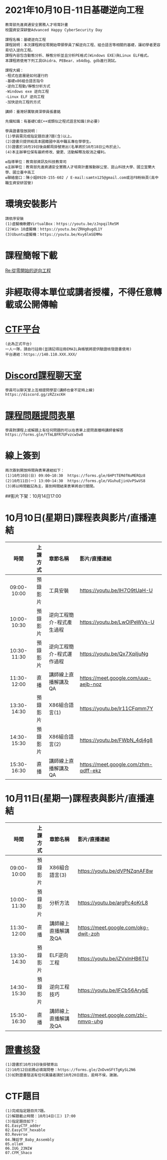 
# 2021年10月10日-11日基礎逆向工程

```
教育部先進資通安全實務人才培育計畫
校園資安深耕營Advanced Happy CyberSecurity Day

課程名稱：基礎逆向工程
課程說明：本次課程將從零開始帶領學員了解逆向工程、組合語言等相關的基礎，讓初學者更容易切入逆向工程。
課程內容包含動態分析、靜態分析並且分析PE格式(Windows EXE)與Linux ELF格式。
本課程將使用下列工具Ghidra、PEBear、x64dbg、gdb進行測試。

課程大綱：
-程式在底層是如何運行的
-基礎x86組合語言指令
-逆向工程動/靜態分析方式
-Windows exe 逆向工程
-Linux ELF 逆向工程
-加快逆向工程的方式

講師：臺灣好厲駭資深學員張書銘

先備知識：有基礎C或C++或類似之程式語言知識(非必要)

學員證書發放說明：
(1)學員需完成指定題目達7題(含)以上。 
(2)證書只提供給具本國籍國中高中職五專在學學生。  
(3)證書於10月19日後由郵局掛號寄出(名單將於10月18日公布於此)。  
(4)本主辦單位保有最終修改、變更、活動解釋及取消之權利。     

✪指導單位：教育部資訊及科技教育司
✪主辦單位：教育部先進資通安全實務人才培育計畫推動辦公室、崑山科技大學、國立宜蘭大學、國立臺中高工
✪聯絡窗口：陳小姐0928-155-602 / E-mail:samtn125@gmail.com或洽FB粉絲頁(高中職生資安研習營)
```

# 環境安裝影片
```
請依序安裝
(1)虛擬機軟體VirtualBox：https://youtu.be/zJnpqilRe5M 
(2)Win 10虛擬機：https://youtu.be/ZRHg0ugdL1Y 
(3)Ubuntu虛擬機：https://youtu.be/Kvy6lmSEMMo
```
# 課程簡報下載
[Re:從零開始的逆向工程](https://github.com/MyFirstSecurity2020/MyFirstRerverse20211009/blob/main/%E9%80%86%E5%90%91%E5%B7%A5%E7%A8%8B.pdf)


# 非經取得本單位或講者授權，不得任意轉載或公開傳輸

# [CTF平台](https://140.110.XXX.XXX/)
```
(此為正式平台)
一人一隊，請自行註冊(並請記得註冊EMAIL與帳號將提供驗證核發證書使用)
平台連結：https://140.110.XXX.XXX/
```

# [Discord課程聊天室](https://discord.gg/zRZzxcKH)
```
學員可以聊天室上互相提問學習(講師也會不定時上線)
https://discord.gg/zRZzxcKH
```

# [課程問題提問表單](https://forms.gle/YfmLBFR7UFvzcw5w8)
```
學員對課程上或解題上有任何問題的可以在表單上提問直播時講師會解答
https://forms.gle/YfmLBFR7UFvzcw5w8
```
# 線上簽到

```
兩次簽到開放時間與表單連結如下：
(1)10月10日(日) 09:00~10:30  https://forms.gle/6HPtTEMdfNuMERQz8
(2)10月11日(一) 13:00~14:30  https://forms.gle/VGuhuEjinUvPSwVS8
(3)將以時間截記為主，簽到時間結束表單將自行關閉。

```
##影片下架：10月14日17:00

# 10月10日(星期日)課程表與影片/直播連結
|時間|上課方式|章節名稱|影片/直播連結|
|:----:|:----:|:------|:-------------|
|09:00-10:00|預錄影片|工具安裝|https://youtu.be/lH7O9tUaH-U|
|10:00-10:30|預錄影片|逆向工程簡介-程式產生過程|https://youtu.be/LwOIPeWVs-U|
|10:30-11:30|預錄影片|逆向工程簡介-程式運作過程|https://youtu.be/Qx7XqiljuNg|
|11:30-12:00|直播|講師線上直播解講及QA|https://meet.google.com/uup-aejb-noz|
|13:30-14:30|預錄影片|X86組合語言(1)|https://youtu.be/lr11CFqmm7Y|
|14:30-15:30|預錄影片|X86組合語言(2)|https://youtu.be/FWbN_4dj4g8|
|15:30-16:30|直播|講師線上直播解講及QA|https://meet.google.com/zhm-qdff-ekz|

# 10月11日(星期一)課程表與影片/直播連結
|時間|上課方式|章節名稱|影片/直播連結|
|:----:|:----:|:------|:-------------|
|09:00-10:00|預錄影片|X86組合語言(3)|https://youtu.be/dVPNZqnAF8w|
|10:00-11:30|預錄影片|分析方法|https://youtu.be/argPc4oKrL8|
|11:30-12:00|直播|講師線上直播解講及QA|https://meet.google.com/okg-dwit-zoh|
|13:30-14:30|預錄影片|ELF逆向工程|https://youtu.be/iZVxlnHB6TU|
|14:30-15:30|預錄影片|逆向工程技巧|https://youtu.be/lFCb56ArybE|
|15:30-16:30|直播|講師線上直播解講及QA|https://meet.google.com/zbi-nmvq-uhg|




# [證書核發](https://forms.gle/oyfB1JWYKg1rDYnS6)
```
(1)證書於10月19日後掛號寄出
(2)10月12日前務必填寫問卷：https://forms.gle/ZnDvmSFtTgKySL2N6
(3)如對證書發送有任何異議者請於10月20日提出，逾時不侯，謝謝。
```

# CTF題目
```
(1)完成指定題目共7題。
(2)解題截止時間：10月14日(三) 17:00
(3)指定題目如下：
01.EasyCTF_adder
02.EasyCTF_hexable
03.Reverse
04.陳廷宇_Baby_Assembly
05.olleH
06.IUG_23NIW
07.CFM_Shaco
```
